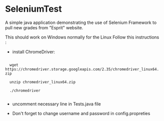 # SeleniumTest

A simple java application demonstrating the use of Selenium Framework to pull new grades from "Esprit" website.

This should work on Windows normally for the Linux Follow this instructions :
  - install ChromeDriver:
  <code>
  wget https://chromedriver.storage.googleapis.com/2.35/chromedriver_linux64.zip
  </code>
  <code>
  unzip chromedriver_linux64.zip
  </code>
  <code>
  ./chromedriver
  </code>
  
  - uncomment necessary line in Tests.java file

  - Don't forget to change username and password in config.propreties
